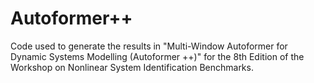 # Autoformer++
Code used to generate the results in "Multi-Window Autoformer for Dynamic Systems Modelling (Autoformer ++)" for the 8th Edition of the Workshop on Nonlinear System Identification Benchmarks.
